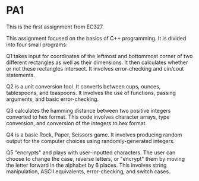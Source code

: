 # PA1
This is the first assignment from EC327.

This assignment focused on the basics of C++ programming. It is divided into four small programs:

Q1 takes input for coordinates of the leftmost and bottommost corner of two different rectangles as well as their dimensions.
It then calculates whether or not these rectangles intersect. It involves error-checking and cin/cout statements.

Q2 is a unit conversion tool. It converts between cups, ounces, tablespoons, and teaspoons. It involves the use of functions, passing arguments, and basic error-checking.

Q3 calculates the hamming distance between two positive integers converted to hex format. This code involves character arrays, type conversion, and conversion of the integers to hex format.

Q4 is a basic Rock, Paper, Scissors game. It involves producing random output for the computer choices using randomly-generated integers.

Q5 "encrypts" and plays with user-inputted characters. The user can choose to change the case, reverse letters, or "encrypt" them by moving the letter forward in the alphabet by 6 places. This involves string manipulation, ASCII equivalents, error-checking, and switch cases.
